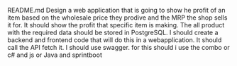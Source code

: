 README.md
Design a web application that is going to show he profit of an item based on the wholesale price they prodive and the MRP the shop sells it for. It should show the profit that specific item is making. The all product with the required data should be stored in PostgreSQL. I should create a backend and frontend code that will do this in a webapplication. It should call the API fetch it. I should use swagger. for this should i use the combo or c# and js or Java and sprintboot